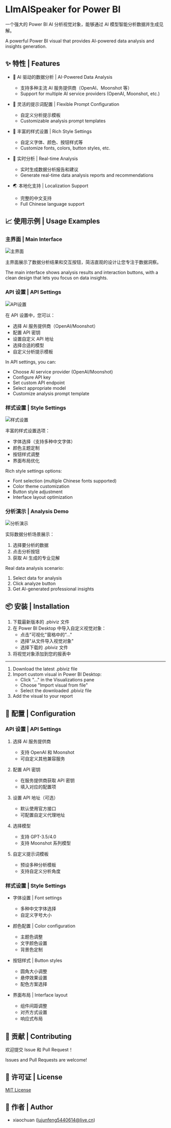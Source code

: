 # LlmAISpeaker for Power BI

一个强大的 Power BI AI 分析视觉对象，能够通过 AI 模型智能分析数据并生成见解。

A powerful Power BI visual that provides AI-powered data analysis and insights generation.

## ✨ 特性 | Features

- 🤖 AI 驱动的数据分析 | AI-Powered Data Analysis
  - 支持多种主流 AI 服务提供商（OpenAI、Moonshot 等）
  - Support for multiple AI service providers (OpenAI, Moonshot, etc.)

- 📝 灵活的提示词配置 | Flexible Prompt Configuration
  - 自定义分析提示模板
  - Customizable analysis prompt templates

- 🎨 丰富的样式设置 | Rich Style Settings
  - 自定义字体、颜色、按钮样式等
  - Customize fonts, colors, button styles, etc.

- 🔄 实时分析 | Real-time Analysis
  - 实时生成数据分析报告和建议
  - Generate real-time data analysis reports and recommendations

- 🌏 本地化支持 | Localization Support
  - 完整的中文支持
  - Full Chinese language support

## 📈 使用示例 | Usage Examples

### 主界面 | Main Interface
![主界面](docs/images/main-interface.png)

主界面展示了数据分析结果和交互按钮，简洁直观的设计让您专注于数据洞察。

The main interface shows analysis results and interaction buttons, with a clean design that lets you focus on data insights.

### API 设置 | API Settings
![API设置](docs/images/api-settings.png)

在 API 设置中，您可以：
- 选择 AI 服务提供商（OpenAI/Moonshot）
- 配置 API 密钥
- 设置自定义 API 地址
- 选择合适的模型
- 自定义分析提示模板

In API settings, you can:
- Choose AI service provider (OpenAI/Moonshot)
- Configure API key
- Set custom API endpoint
- Select appropriate model
- Customize analysis prompt template

### 样式设置 | Style Settings
![样式设置](docs/images/style-settings.png)

丰富的样式设置选项：
- 字体选择（支持多种中文字体）
- 颜色主题定制
- 按钮样式调整
- 界面布局优化

Rich style settings options:
- Font selection (multiple Chinese fonts supported)
- Color theme customization
- Button style adjustment
- Interface layout optimization

### 分析演示 | Analysis Demo
![分析演示](docs/images/analysis-demo.png)

实际数据分析场景展示：
1. 选择要分析的数据
2. 点击分析按钮
3. 获取 AI 生成的专业见解

Real data analysis scenario:
1. Select data for analysis
2. Click analyze button
3. Get AI-generated professional insights

## 📦 安装 | Installation

1. 下载最新版本的 .pbiviz 文件
2. 在 Power BI Desktop 中导入自定义视觉对象：
   - 点击"可视化"窗格中的"..."
   - 选择"从文件导入视觉对象"
   - 选择下载的 .pbiviz 文件
3. 将视觉对象添加到您的报表中

---

1. Download the latest .pbiviz file
2. Import custom visual in Power BI Desktop:
   - Click "..." in the Visualizations pane
   - Choose "Import visual from file"
   - Select the downloaded .pbiviz file
3. Add the visual to your report

## 🔧 配置 | Configuration

### API 设置 | API Settings

1. 选择 AI 服务提供商
   - 支持 OpenAI 和 Moonshot
   - 可自定义其他兼容服务

2. 配置 API 密钥
   - 在服务提供商获取 API 密钥
   - 填入对应的配置项

3. 设置 API 地址（可选）
   - 默认使用官方接口
   - 可配置自定义代理地址

4. 选择模型
   - 支持 GPT-3.5/4.0
   - 支持 Moonshot 系列模型

5. 自定义提示词模板
   - 预设多种分析模板
   - 支持自定义分析角度

### 样式设置 | Style Settings

- 字体设置 | Font settings
  - 多种中文字体选择
  - 自定义字号大小

- 颜色配置 | Color configuration
  - 主题色调整
  - 文字颜色设置
  - 背景色定制

- 按钮样式 | Button styles
  - 圆角大小调整
  - 悬停效果设置
  - 配色方案选择

- 界面布局 | Interface layout
  - 组件间距调整
  - 对齐方式设置
  - 响应式布局

## 🤝 贡献 | Contributing

欢迎提交 Issue 和 Pull Request！

Issues and Pull Requests are welcome!

## 📄 许可证 | License

[MIT License](LICENSE)

## 👥 作者 | Author

- xiaochuan (lujunfeng5440614@live.cn) 